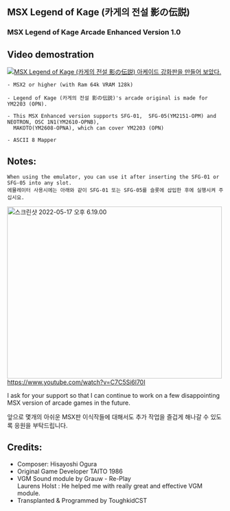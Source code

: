 ## MSX Legend of Kage (카게의 전설 影の伝説)
### MSX Legend of Kage Arcade Enhanced Version 1.0


## Video demostration

[![MSX Legend of Kage (카게의 전설 影の伝説) 아케이드 강화판을 만들어 보았다.](https://yt-embed.herokuapp.com/embed?v=BCyFXiUXR8A)](https://youtu.be/BCyFXiUXR8A "MSX Legend of Kage (카게의 전설 影の伝説) 아케이드 강화판을 만들어 보았다. ")



	- MSX2 or higher (with Ram 64k VRAM 128k) 
 
	- Legend of Kage (카게의 전설 影の伝説)'s arcade original is made for YM2203 (OPN).

	- This MSX Enhanced version supports SFG-01,  SFG-05(YM2151-OPM) and NEOTRON, OSC 1N1(YM2610-OPNB), 
	  MAKOTO(YM2608-OPNA), which can cover YM2203 (OPN)

	- ASCII 8 Mapper



## Notes:

	When using the emulator, you can use it after inserting the SFG-01 or SFG-05 into any slot.
	에뮬레이터 사용시에는 아래와 같이 SFG-01 또는 SFG-05를 슬롯에 삽입한 후에 실행시켜 주십시요. 

<a data-flickr-embed="true" href="https://www.youtube.com/watch?v=C7C5Si6l70I" title="스크린샷 2022-05-17 오후 6.19.00"><img src="https://live.staticflickr.com/65535/52080158180_483770d93d.jpg" width="500" height="401" alt="스크린샷 2022-05-17 오후 6.19.00"></a>
https://www.youtube.com/watch?v=C7C5Si6l70I



I ask for your support so that 
            I can continue to work on a few disappointing MSX version of arcade games in the future.

앞으로 몇개의 아쉬운 MSX판 이식작들에 대해서도 추가 작업을 즐겁게 해나갈 수 있도록 응원을 부탁드립니다. 


## Credits:

- Composer: Hisayoshi Ogura
- Original Game Developer TAITO 1986
- VGM Sound module by Grauw - Re-Play                           
  Laurens Holst : He helped me with really great and effective VGM module.
- Transplanted & Programmed by ToughkidCST 

